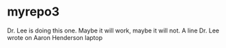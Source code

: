 # myrepo3
Dr. Lee is doing this one.  Maybe it will work, maybe it will not.
A line Dr. Lee wrote on Aaron Henderson laptop

